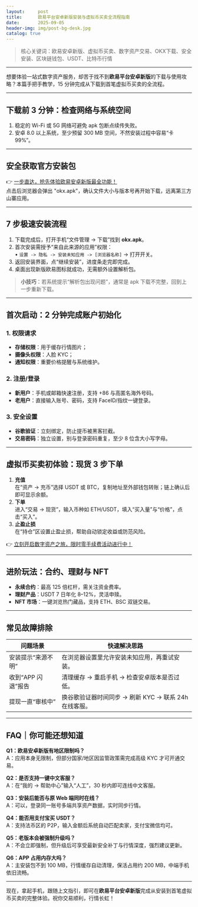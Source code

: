 ```yaml
---
layout:     post
title:      欧易平台安卓新版安装与虚拟币买卖全流程指南
date:       2025-09-05
header-img: img/post-bg-desk.jpg
catalog: true
---
```


> 核心关键词：欧易安卓新版、虚拟币买卖、数字资产交易、OKX下载、安全安装、区块链钱包、USDT、比特币行情  

---

想要体验一站式数字资产服务，却苦于找不到**欧易平台安卓新版**的下载与使用攻略？本篇手把手教学，15 分钟完成从下载到首笔虚拟币买卖的全流程。  

---

## 下载前 3 分钟：检查网络与系统空间  
1. 稳定的 Wi-Fi 或 5G 网络可避免 apk 包断点续传失败。  
2. 安卓 8.0 以上系统，至少预留 300 MB 空间，不然安装过程中容易“卡 99%”。  

---

## 安全获取官方安装包  
👉 [一步直达，抢先体验欧易安卓新版最全功能！](https://okxdog.com/)  
点击后浏览器会弹出 "okx.apk"，确认文件大小与版本号再开始下载，远离第三方山寨应用。  

---

## 7 步极速安装流程  
1. 下载完成后，打开手机“文件管理 -> 下载”找到 **okx.apk**。  
2. 首次安装需授予“来自此来源的应用”权限：  
   • `设置 -> 隐私 -> 安装未知应用 -> [浏览器名称]` → 打开开关。  
3. 返回安装界面，点“继续安装”，进度条走完即完成。  
4. 桌面出现新版欧易图标就成功，无需额外设置解析包。  

> **小技巧**：若系统提示“解析包出现问题”，通常是 apk 下载不完整，回到上一步重新下载。

---

## 首次启动：2 分钟完成账户初始化  
### 1. 权限请求  
- **存储权限**：用于缓存行情图片；  
- **摄像头权限**：人脸 KYC；  
- **通知权限**：重要价格提醒与系统维护。  

### 2. 注册/登录  
- **新用户**：手机或邮箱快速注册，支持 +86 与高匿名海外号码。  
- **老用户**：直接输入账号、密码，支持 FaceID/指纹一键登录。  

### 3. 安全设置  
- **谷歌验证**：立刻绑定，防止提币被黑客拦截。  
- **交易密码**：独立设置，别与登录密码重复，至少 8 位含大小写字母。  

---

## 虚拟币买卖初体验：现货 3 步下单  
1. **充值**  
   在“资产 -> 充币”选择 USDT 或 BTC，复制地址至外部钱包转账；链上确认后即可显示余额。  
2. **下单**  
   进入“交易 -> 现货”，输入币种如 ETH/USDT，填入“买入量”与“价格”，点击“买入”。  
3. **止盈止损**  
   在“持仓”区设置止盈止损，帮助自动锁定收益或防范风险。  

👉 [立刻开启数字资产之旅，限时零手续费活动进行中！](https://okxdog.com/)  

---

## 进阶玩法：合约、理财与 NFT  
- **永续合约**：最高 125 倍杠杆，需关注资金费率。  
- **理财产品**：USDT 7 日年化 8–12%，灵活申赎。  
- **NFT 市场**：一键浏览热门藏品，支持 ETH、BSC 双链交易。  

---

## 常见故障排除  
| 问题场景                | 快速解决思路                                        |
|-------------------------|-----------------------------------------------------|
| 安装提示“来源不明”      | 在浏览器设置里允许安装未知应用，再重试安装。        |
| 收到“APP 闪退”报告      | 清理缓存 → 重启手机 → 检查安卓版本是否过低。        |
| 提现一直“审核中”        | 换谷歌验证器时间同步 → 刷新 KYC → 联系 24h 在线客服。 |

---

## FAQ｜你可能还想知道  
**Q1：欧易安卓新版有地区限制吗？**  
A：应用本身无限制，但部分国家/地区因监管政策需完成高级 KYC 才可开通交易。  

**Q2：是否支持一键中文客服？**  
A：在“我的 -> 帮助中心”输入“人工”，30 秒内即可连线中文客服。  

**Q3：安装后能否与原 Web 端同时在线？**  
A：可以，登录同一账号多端共享资产数据，实时同步行情。  

**Q4：能否用支付宝买 USDT？**  
A：支持法币区的 P2P，输入金额后系统自动匹配卖家，支付宝微信均可。  

**Q5：老版本会被强制升级吗？**  
A：不会立即强制，但升级后可享受最新安全补丁与行情深度，强烈建议更新。  

**Q6：APP 占用内存大吗？**  
A：主安装包不到 100 MB，行情缓存自动清理，保活占用约 200 MB，中端手机依旧流畅。  

---

现在，拿起手机，跟随上文指引，即可在**欧易平台安卓新版**完成从安装到首笔虚拟币买卖的完整体验。祝你交易顺利，行情长虹！